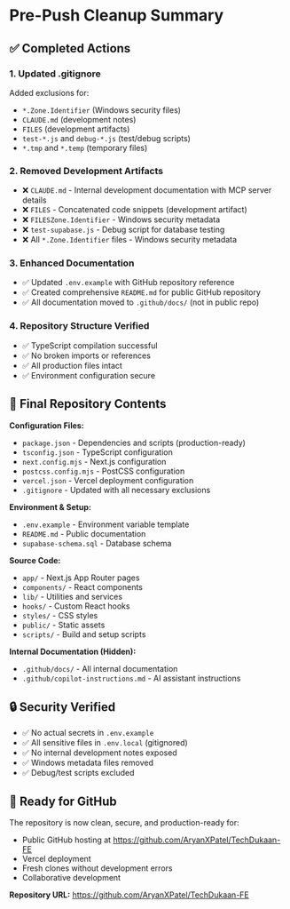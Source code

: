 # Pre-Push Cleanup Summary

## ✅ Completed Actions

### 1. Updated .gitignore

Added exclusions for:

- `*.Zone.Identifier` (Windows security files)
- `CLAUDE.md` (development notes)
- `FILES` (development artifacts)
- `test-*.js` and `debug-*.js` (test/debug scripts)
- `*.tmp` and `*.temp` (temporary files)

### 2. Removed Development Artifacts

- ❌ `CLAUDE.md` - Internal development documentation with MCP server details
- ❌ `FILES` - Concatenated code snippets (development artifact)
- ❌ `FILESZone.Identifier` - Windows security metadata
- ❌ `test-supabase.js` - Debug script for database testing
- ❌ All `*.Zone.Identifier` files - Windows security metadata

### 3. Enhanced Documentation

- ✅ Updated `.env.example` with GitHub repository reference
- ✅ Created comprehensive `README.md` for public GitHub repository
- ✅ All documentation moved to `.github/docs/` (not in public repo)

### 4. Repository Structure Verified

- ✅ TypeScript compilation successful
- ✅ No broken imports or references
- ✅ All production files intact
- ✅ Environment configuration secure

## 📁 Final Repository Contents

**Configuration Files:**

- `package.json` - Dependencies and scripts (production-ready)
- `tsconfig.json` - TypeScript configuration
- `next.config.mjs` - Next.js configuration
- `postcss.config.mjs` - PostCSS configuration
- `vercel.json` - Vercel deployment configuration
- `.gitignore` - Updated with all necessary exclusions

**Environment & Setup:**

- `.env.example` - Environment variable template
- `README.md` - Public documentation
- `supabase-schema.sql` - Database schema

**Source Code:**

- `app/` - Next.js App Router pages
- `components/` - React components
- `lib/` - Utilities and services
- `hooks/` - Custom React hooks
- `styles/` - CSS styles
- `public/` - Static assets
- `scripts/` - Build and setup scripts

**Internal Documentation (Hidden):**

- `.github/docs/` - All internal documentation
- `.github/copilot-instructions.md` - AI assistant instructions

## 🔒 Security Verified

- ✅ No actual secrets in `.env.example`
- ✅ All sensitive files in `.env.local` (gitignored)
- ✅ No internal development notes exposed
- ✅ Windows metadata files removed
- ✅ Debug/test scripts excluded

## 🚀 Ready for GitHub

The repository is now clean, secure, and production-ready for:

- Public GitHub hosting at https://github.com/AryanXPatel/TechDukaan-FE
- Vercel deployment
- Fresh clones without development errors
- Collaborative development

**Repository URL:** https://github.com/AryanXPatel/TechDukaan-FE
